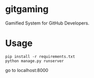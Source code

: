 gitgaming
=========

Gamified System for GitHub Developers.


# Usage

    pip install -r requirements.txt
    python manage.py runserver
    

go to localhost:8000
